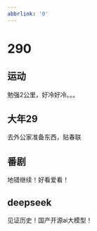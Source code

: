 ```yaml
---
abbrlink: '0'
---
```

# 290

## 运动

勉强2公里，好冷好冷。。。

## 大年29

去外公家准备东西，贴春联

## 番剧

地错继续！好看爱看！

## deepseek

见证历史！国产开源ai大模型！
